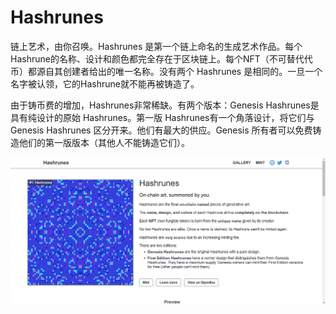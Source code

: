 # Hashrunes

链上艺术，由你召唤。Hashrunes 是第一个链上命名的生成艺术作品。每个 Hashrune的名称、设计和颜色都完全存在于区块链上。每个NFT（不可替代代币）都源自其创建者给出的唯一名称。没有两个 Hashrunes 是相同的。一旦一个名字被认领，它的Hashrune就不能再被铸造了。

由于铸币费的增加，Hashrunes非常稀缺。有两个版本：Genesis Hashrunes是具有纯设计的原始 Hashrunes。第一版 Hashrunes有一个角落设计，将它们与 Genesis Hashrunes 区分开来。他们有最大的供应。Genesis 所有者可以免费铸造他们的第一版版本（其他人不能铸造它们）。

![nft](31321.png)
